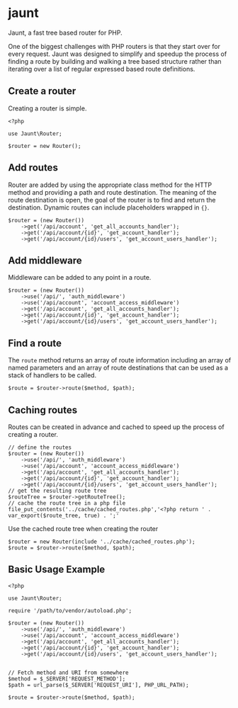 # jaunt
Jaunt, a fast tree based router for PHP.

One of the biggest challenges with PHP routers is that they
start over for every request.
Jaunt was designed to simplify and speedup the process of
finding a route by building and walking a tree based structure 
rather than iterating over a list of regular expressed based
route definitions.

## Create a router
Creating a router is simple.
```
<?php

use Jaunt\Router;

$router = new Router();
```

## Add routes
Router are added by using the appropriate class method for the HTTP method
and providing a path and route destination.
The meaning of the route destination is open, the goal of the router is
to find and return the destination.
Dynamic routes can include placeholders wrapped in `{}`.
```
$router = (new Router())
    ->get('/api/account', 'get_all_accounts_handler');
    ->get('/api/account/{id}', 'get_account_handler');
    ->get('/api/account/{id}/users', 'get_account_users_handler');
```
## Add middleware
Middleware can be added to any point in a route.
```
$router = (new Router())
    ->use('/api/', 'auth_middleware')
    ->use('/api/account', 'account_access_middleware')
    ->get('/api/account', 'get_all_accounts_handler');
    ->get('/api/account/{id}', 'get_account_handler');
    ->get('/api/account/{id}/users', 'get_account_users_handler');
```
## Find a route
The `route` method returns an array of route information
including an array of named parameters and an array of
route destinations that can be used as a stack of handlers
to be called.
```
$route = $router->route($method, $path);
```
## Caching routes
Routes can be created in advance and cached to speed up the process of creating a router.
```
// define the routes
$router = (new Router())
    ->use('/api/', 'auth_middleware')
    ->use('/api/account', 'account_access_middleware')
    ->get('/api/account', 'get_all_accounts_handler');
    ->get('/api/account/{id}', 'get_account_handler');
    ->get('/api/account/{id}/users', 'get_account_users_handler');
// get the resulting route tree
$routeTree = $router->getRouteTree();
// cache the route tree in a php file
file_put_contents('../cache/cached_routes.php','<?php return ' . var_export($route_tree, true) . ';'
```
Use the cached route tree when creating the router
```
$router = new Router(include '../cache/cached_routes.php');
$route = $router->route($method, $path);
```

## Basic Usage Example
```
<?php

use Jaunt\Router;

require '/path/to/vendor/autoload.php';

$router = (new Router())
    ->use('/api/', 'auth_middleware')
    ->use('/api/account', 'account_access_middleware')
    ->get('/api/account', 'get_all_accounts_handler');
    ->get('/api/account/{id}', 'get_account_handler');
    ->get('/api/account/{id}/users', 'get_account_users_handler');


// Fetch method and URI from somewhere
$method = $_SERVER['REQUEST_METHOD'];
$path = url_parse($_SERVER['REQUEST_URI'], PHP_URL_PATH);

$route = $router->route($method, $path);
``` 
